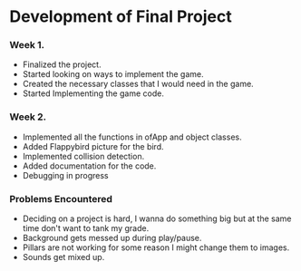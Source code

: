 # Development of Final Project
### Week 1.
* Finalized the project.
* Started looking on ways to implement the game.
* Created the necessary classes that I would need in the game.
* Started Implementing the game code.

### Week 2.
* Implemented all the functions in ofApp and object classes.
* Added Flappybird picture for the bird.
* Implemented collision detection.
* Added documentation for the code.
* Debugging in progress

### Problems Encountered
* Deciding on a project is hard, I wanna do something big but at the same time don't want to tank my grade.
* Background gets messed up during play/pause. 
* Pillars are not working for some reason I might change them to images.
* Sounds get mixed up. 

